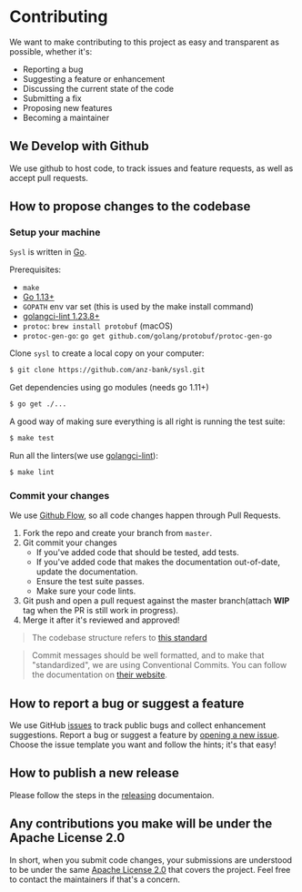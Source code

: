 # Contributing

We want to make contributing to this project as easy and transparent as possible, whether it's:

- Reporting a bug
- Suggesting a feature or enhancement
- Discussing the current state of the code
- Submitting a fix
- Proposing new features
- Becoming a maintainer

## We Develop with Github

We use github to host code, to track issues and feature requests, as well as accept pull requests.

## How to propose changes to the codebase

### Setup your machine

`Sysl` is written in [Go](https://golang.org/).

Prerequisites:

- `make`
- [Go 1.13+](https://golang.org/doc/install)
- `GOPATH` env var set (this is used by the make install command)
- [golangci-lint 1.23.8+](https://github.com/golangci/golangci-lint)
- `protoc`: `brew install protobuf` (macOS)
- `protoc-gen-go`: `go get github.com/golang/protobuf/protoc-gen-go`


Clone `sysl` to create a local copy on your computer:

```sh
$ git clone https://github.com/anz-bank/sysl.git
```

Get dependencies using go modules (needs go 1.11+)

```sh
$ go get ./...
```

A good way of making sure everything is all right is running the test suite:

```sh
$ make test
```

Run all the linters(we use [golangci-lint](https://github.com/golangci/golangci-lint)):

```sh
$ make lint
```

### Commit your changes

We use [Github Flow](https://guides.github.com/introduction/flow/index.html), so all code changes happen through Pull Requests.

1. Fork the repo and create your branch from `master`.
2. Git commit your changes
   - If you've added code that should be tested, add tests.
   - If you've added code that makes the documentation out-of-date, update the documentation.
   - Ensure the test suite passes.
   - Make sure your code lints.
3. Git push and open a pull request against the master branch(attach **WIP** tag when the PR is still work in progress).
4. Merge it after it's reviewed and approved!

> The codebase structure refers to [this standard](https://github.com/golang-standards/project-layout)

> Commit messages should be well formatted, and to make that "standardized", we are using Conventional Commits.
> You can follow the documentation on [their website](https://www.conventionalcommits.org).

## How to report a bug or suggest a feature

We use GitHub [issues](https://github.com/anz-bank/sysl/issues) to track public bugs and collect enhancement suggestions. Report a bug or suggest a feature by [opening a new issue](https://github.com/anz-bank/sysl/issues/new/choose). Choose the issue template you want and follow the hints; it's that easy!

## How to publish a new release

Please follow the steps in the [releasing](releasing.md) documentaion.

## Any contributions you make will be under the Apache License 2.0

In short, when you submit code changes, your submissions are understood to be under the same [Apache License 2.0](https://github.com/anz-bank/sysl/blob/master/LICENSE) that covers the project. Feel free to contact the maintainers if that's a concern.
